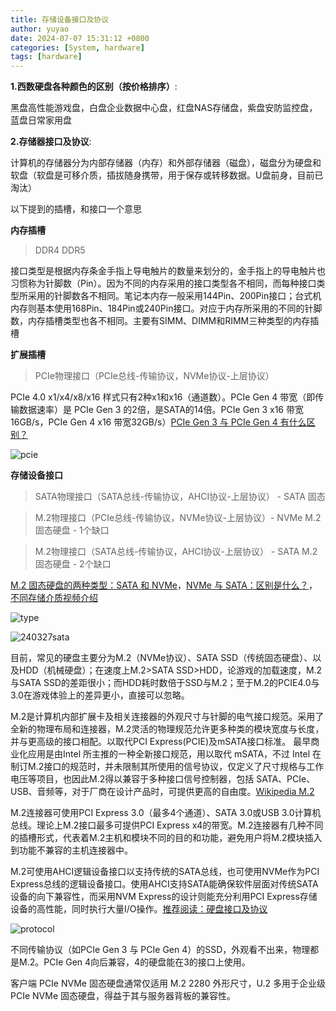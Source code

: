 ```yaml
---
title: 存储设备接口及协议
author: yuyao
date: 2024-07-07 15:31:12 +0800 
categories: [System, hardware]
tags: [hardware]
---
```

**1.西数硬盘各种颜色的区别（按价格排序）**:

黑盘高性能游戏盘，白盘企业数据中心盘，红盘NAS存储盘，紫盘安防监控盘，蓝盘日常家用盘

**2.存储器接口及协议**:

计算机的存储器分为内部存储器（内存）和外部存储器（磁盘），磁盘分为硬盘和软盘（软盘是可移介质，插拔随身携带，用于保存或转移数据。U盘前身，目前已淘汰）

以下提到的插槽，和接口一个意思

**内存插槽**
>DDR4 DDR5

接口类型是根据内存条金手指上导电触片的数量来划分的，金手指上的导电触片也习惯称为针脚数（Pin）。因为不同的内存采用的接口类型各不相同，而每种接口类型所采用的针脚数各不相同。笔记本内存一般采用144Pin、200Pin接口；台式机内存则基本使用168Pin、184Pin或240Pin接口。对应于内存所采用的不同的针脚数，内存插槽类型也各不相同。主要有SIMM、DIMM和RIMM三种类型的内存插槽

**扩展插槽**
>PCIe物理接口（PCIe总线-传输协议，NVMe协议-上层协议）

PCIe 4.0 x1/x4/x8/x16 样式只有2种x1和x16（通道数）。PCIe Gen 4 带宽（即传输数据速率）是 PCIe Gen 3 的2倍，是SATA的14倍。PCIe Gen 3 x16 带宽16GB/s，PCIe Gen 4 x16 带宽32GB/s）[PCIe Gen 3 与 PCIe Gen 4 有什么区别？](https://www.kingston.com/cn/blog/pc-performance/pcie-gen-4-explained)

![pcie](https://raw.githubusercontent.com/yuy4o/yuy4o/main/figures/240327pcie.png)

**存储设备接口** 
>SATA物理接口（SATA总线-传输协议，AHCI协议-上层协议） - SATA 固态

>M.2物理接口（PCIe总线-传输协议，NVMe协议-上层协议）- NVMe M.2 固态硬盘 - 1个缺口

>M.2物理接口（SATA总线-传输协议，AHCI协议-上层协议） - SATA M.2 固态硬盘 - 2个缺口

[M.2 固态硬盘的两种类型：SATA 和 NVMe](https://www.kingston.com/cn/blog/pc-performance/two-types-m2-vs-ssd)，[NVMe 与 SATA：区别是什么？](https://www.kingston.com/cn/blog/pc-performance/nvme-vs-sata)，[不同存储介质视频介绍](https://www.bilibili.com/video/BV1Nv4y1Z7mB)

![type](https://raw.githubusercontent.com/yuy4o/yuy4o/main/figures/240327type.jpg)

![240327sata](https://raw.githubusercontent.com/yuy4o/yuy4o/main/figures/240327sata.png)

目前，常见的硬盘主要分为M.2（NVMe协议）、SATA SSD（传统固态硬盘）、以及HDD（机械硬盘）；在速度上M.2>SATA SSD>HDD，论游戏的加载速度，M.2与SATA SSD的差距很小；而HDD耗时数倍于SSD与M.2；至于M.2的PCIE4.0与3.0在游戏体验上的差异更小，直接可以忽略。

M.2是计算机内部扩展卡及相关连接器的外观尺寸与针脚的电气接口规范。采用了全新的物理布局和连接器，M.2灵活的物理规范允许更多种类的模块宽度与长度，并与更高级的接口相配。以取代PCI Express(PCIE)及mSATA接口标准。
最早商业化应用是由Intel 所主推的一种全新接口规范，用以取代 mSATA，不过 Intel 在制订M.2接口的规范时，并未限制其所使用的信号协议，仅定义了尺寸规格与工作电压等项目，也因此M.2得以兼容于多种接口信号控制器，包括 SATA、PCIe、USB、音频等，对于厂商在设计产品时，可提供更高的自由度。[Wikipedia M.2](https://zh.wikipedia.org/wiki/M.2)

M.2连接器可使用PCI Express 3.0（最多4个通道）、SATA 3.0或USB 3.0计算机总线。理论上M.2接口最多可提供PCI Express x4的带宽。M.2连接器有几种不同的插槽形式，代表着M.2主机和模块不同的目的和功能，避免用户将M.2模块插入到功能不兼容的主机连接器中。

M.2可使用AHCI逻辑设备接口以支持传统的SATA总线，也可使用NVMe作为PCI Express总线的逻辑设备接口。使用AHCI支持SATA能确保软件层面对传统SATA设备的向下兼容性，而采用NVM Express的设计则能充分利用PCI Express存储设备的高性能，同时执行大量I/O操作。[推荐阅读：硬盘接口及协议](https://www.cnblogs.com/The-explosion/p/16512306.html)

![protocol](https://raw.githubusercontent.com/yuy4o/yuy4o/main/figures/240327protocol.png)

不同传输协议（如PCIe Gen 3 与 PCIe Gen 4）的SSD，外观看不出来，物理都是M.2。PCIe Gen 4向后兼容，4的硬盘能在3的接口上使用。

客户端 PCIe NVMe 固态硬盘通常仅适用 M.2 2280 外形尺寸，U.2 多用于企业级 PCIe NVMe 固态硬盘，得益于其与服务器背板的兼容性。
